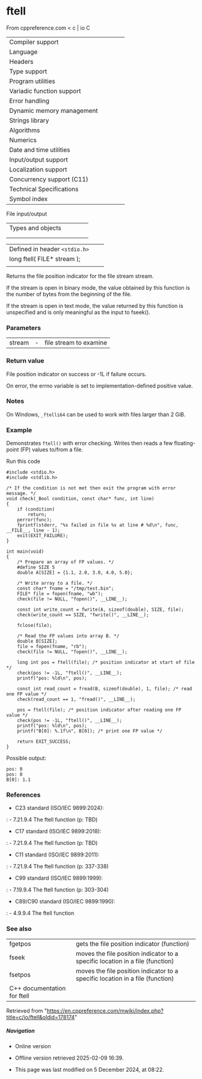 # ftell

From cppreference.com
< c‎ | io
 C

|  |  |  |  |  |
| --- | --- | --- | --- | --- |
| Compiler support | | | | |
| Language | | | | |
| Headers | | | | |
| Type support | | | | |
| Program utilities | | | | |
| Variadic function support | | | | |
| Error handling | | | | |
| Dynamic memory management | | | | |
| Strings library | | | | |
| Algorithms | | | | |
| Numerics | | | | |
| Date and time utilities | | | | |
| Input/output support | | | | |
| Localization support | | | | |
| Concurrency support (C11) | | | | |
| Technical Specifications | | | | |
| Symbol index | | | | |

 File input/output

|  |  |  |  |  |
| --- | --- | --- | --- | --- |
| Types and objects | | | | |
| |  |  |  |  |  |  |  |  |  |  |  |  |  |  |  |  |  |  |  |  |  |  | | --- | --- | --- | --- | --- | --- | --- | --- | --- | --- | --- | --- | --- | --- | --- | --- | --- | --- | --- | --- | --- | --- | | |  |  |  |  |  | | --- | --- | --- | --- | --- | | stdinstdoutstderr | | | | | | |  |  |  |  |  | | --- | --- | --- | --- | --- | | FILE | | | | | | fpos_t | | | | | |  | | | | | | |
| |  |  |  |  |  | | --- | --- | --- | --- | --- | | Functions | | | | | | File access | | | | | | |  |  |  |  |  | | --- | --- | --- | --- | --- | | fopenfopen_s(C11) | | | | | | freopenfreopen_s(C11) | | | | | | fwide(C95) | | | | | | |  |  |  |  |  | | --- | --- | --- | --- | --- | | setbuf | | | | | | setvbuf | | | | | | fclose | | | | | | fflush | | | | | |  | | | | | | | Unformatted input/output | | | | | | |  |  |  |  |  | | --- | --- | --- | --- | --- | | fgetc | | | | | | fgets | | | | | | fputc | | | | | | fputs | | | | | | getchar | | | | | | getsgets_s(until C11)(C11) | | | | | | putchar | | | | | | puts | | | | | | ungetc | | | | | | |  |  |  |  |  | | --- | --- | --- | --- | --- | | fgetwcgetwc(C95)(C95) | | | | | | fgetws(C95) | | | | | | fputwcputwc(C95)(C95) | | | | | | fputws(C95) | | | | | | getwchar(C95) | | | | | | putwchar(C95) | | | | | | ungetwc(C95) | | | | | |  | | | | | | | Formatted input | | | | | | |  |  |  |  |  | | --- | --- | --- | --- | --- | | scanffscanfsscanfscanf_sfscanf_ssscanf_s(C11)(C11)(C11) | | | | | | wscanffwscanfswscanfwscanf_sfwscanf_sswscanf_s(C95)(C95)(C95)(C11)(C11)(C11) | | | | | | |  |  |  |  |  | | --- | --- | --- | --- | --- | | vscanfvfscanfvsscanfvscanf_svfscanf_svsscanf_s(C99)(C99)(C99)(C11)(C11)(C11) | | | | | | vwscanfvfwscanfvswscanfvwscanf_svfwscanf_svswscanf_s(C99)(C99)(C99)(C11)(C11)(C11) | | | | | | | |  |  |  |  |  | | --- | --- | --- | --- | --- | | Direct input/output | | | | | | |  |  |  |  |  | | --- | --- | --- | --- | --- | | fread | | | | | | |  |  |  |  |  | | --- | --- | --- | --- | --- | | fwrite | | | | | | | Formatted output | | | | | | |  |  |  |  |  | | --- | --- | --- | --- | --- | | printffprintfsprintfsnprintfprintf_sfprintf_ssprintf_ssnprintf_s(C99)(C11)(C11)(C11)(C11) | | | | | | wprintffwprintfswprintfwprintf_sfwprintf_sswprintf_ssnwprintf_s(C95)(C95)(C95)(C11)(C11)(C11)(C11) | | | | | | |  |  |  |  |  | | --- | --- | --- | --- | --- | | vprintfvfprintfvsprintfvsnprintfvprintf_svfprintf_svsprintf_svsnprintf_s(C99)(C11)(C11)(C11)(C11) | | | | | | vwprintfvfwprintfvswprintfvwprintf_svfwprintf_svswprintf_svsnwprintf_s(C95)(C95)(C95)(C11)(C11)(C11)(C11) | | | | | | | File positioning | | | | | | |  |  |  |  |  | | --- | --- | --- | --- | --- | | ****ftell**** | | | | | | fgetpos | | | | | | fseek | | | | | | |  |  |  |  |  | | --- | --- | --- | --- | --- | | fsetpos | | | | | | rewind | | | | | |  | | | | | | | Error handling | | | | | | |  |  |  |  |  | | --- | --- | --- | --- | --- | | clearerr | | | | | | feof | | | | | | |  |  |  |  |  | | --- | --- | --- | --- | --- | | ferror | | | | | | perror | | | | | | | Operations on files | | | | | | |  |  |  |  |  | | --- | --- | --- | --- | --- | | remove | | | | | | tmpfiletmpfile_s(C11) | | | | | | |  |  |  |  |  | | --- | --- | --- | --- | --- | | rename | | | | | | tmpnamtmpnam_s(C11) | | | | | | |

|  |  |  |
| --- | --- | --- |
| Defined in header `<stdio.h>` |  |  |
| long ftell( FILE\* stream ); |  |  |
|  |  |  |

Returns the file position indicator for the file stream stream.

If the stream is open in binary mode, the value obtained by this function is the number of bytes from the beginning of the file.

If the stream is open in text mode, the value returned by this function is unspecified and is only meaningful as the input to fseek().

### Parameters

|  |  |  |
| --- | --- | --- |
| stream | - | file stream to examine |

### Return value

File position indicator on success or -1L if failure occurs.

On error, the errno variable is set to implementation-defined positive value.

### Notes

On Windows, `_ftelli64` can be used to work with files larger than 2 GiB.

### Example

Demonstrates `ftell()` with error checking. Writes then reads a few floating-point (FP) values to/from a file.

Run this code

```
#include <stdio.h>
#include <stdlib.h>
 
/* If the condition is not met then exit the program with error message. */
void check(_Bool condition, const char* func, int line)
{
    if (condition)
        return;
    perror(func);
    fprintf(stderr, "%s failed in file %s at line # %d\n", func, __FILE__, line - 1);
    exit(EXIT_FAILURE);
}
 
int main(void)
{
    /* Prepare an array of FP values. */
    #define SIZE 5
    double A[SIZE] = {1.1, 2.0, 3.0, 4.0, 5.0};
 
    /* Write array to a file. */
    const char* fname = "/tmp/test.bin";
    FILE* file = fopen(fname, "wb");
    check(file != NULL, "fopen()", __LINE__);
 
    const int write_count = fwrite(A, sizeof(double), SIZE, file);
    check(write_count == SIZE, "fwrite()", __LINE__);
 
    fclose(file);
 
    /* Read the FP values into array B. */
    double B[SIZE];
    file = fopen(fname, "rb");
    check(file != NULL, "fopen()", __LINE__);
 
    long int pos = ftell(file); /* position indicator at start of file */
    check(pos != -1L, "ftell()", __LINE__);
    printf("pos: %ld\n", pos);
 
    const int read_count = fread(B, sizeof(double), 1, file); /* read one FP value */
    check(read_count == 1, "fread()", __LINE__);
 
    pos = ftell(file); /* position indicator after reading one FP value */
    check(pos != -1L, "ftell()", __LINE__);
    printf("pos: %ld\n", pos);
    printf("B[0]: %.1f\n", B[0]); /* print one FP value */
 
    return EXIT_SUCCESS;
}

```

Possible output:

```
pos: 0
pos: 8
B[0]: 1.1

```

### References

- C23 standard (ISO/IEC 9899:2024):

:   - 7.21.9.4 The ftell function (p: TBD)

- C17 standard (ISO/IEC 9899:2018):

:   - 7.21.9.4 The ftell function (p: TBD)

- C11 standard (ISO/IEC 9899:2011):

:   - 7.21.9.4 The ftell function (p: 337-338)

- C99 standard (ISO/IEC 9899:1999):

:   - 7.19.9.4 The ftell function (p: 303-304)

- C89/C90 standard (ISO/IEC 9899:1990):

:   - 4.9.9.4 The ftell function

### See also

|  |  |
| --- | --- |
| fgetpos | gets the file position indicator   (function) |
| fseek | moves the file position indicator to a specific location in a file   (function) |
| fsetpos | moves the file position indicator to a specific location in a file   (function) |
| C++ documentation for ftell | |

Retrieved from "<https://en.cppreference.com/mwiki/index.php?title=c/io/ftell&oldid=178174>"

##### Navigation

- Online version
- Offline version retrieved 2025-02-09 16:39.

- This page was last modified on 5 December 2024, at 08:22.